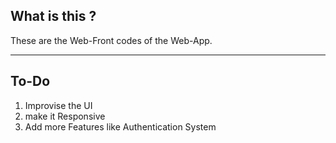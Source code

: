## What is this ?
These are the Web-Front codes of the Web-App.

---

## To-Do
1. Improvise the UI
2. make it Responsive
3. Add more Features like Authentication System

